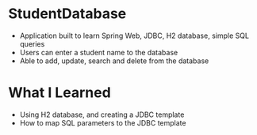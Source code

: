 # StudentDatabase

* Application built to learn Spring Web, JDBC, H2 database, simple SQL queries
* Users can enter a student name to the database
* Able to add, update, search and delete from the database

# What I Learned

* Using H2 database, and creating a JDBC template
* How to map SQL parameters to the JDBC template
